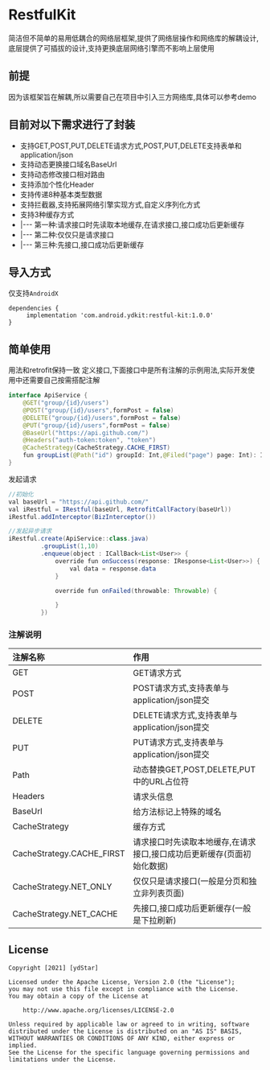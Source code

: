 # RestfulKit
简洁但不简单的易用低耦合的网络层框架,提供了网络层操作和网络库的解耦设计,底层提供了可插拔的设计,支持更换底层网络引擎而不影响上层使用

## 前提
因为该框架旨在解耦,所以需要自己在项目中引入三方网络库,具体可以参考demo

## 目前对以下需求进行了封装
* 支持GET,POST,PUT,DELETE请求方式,POST,PUT,DELETE支持表单和application/json
* 支持动态更换接口域名BaseUrl
* 支持动态修改接口相对路由
* 支持添加个性化Header
* 支持传递8种基本类型数据
* 支持拦截器,支持拓展网络引擎实现方式,自定义序列化方式
* 支持3种缓存方式
*   |--- 第一种:请求接口时先读取本地缓存,在请求接口,接口成功后更新缓存
*   |--- 第二种:仅仅只是请求接口
*   |--- 第三种:先接口,接口成功后更新缓存

## 导入方式

仅支持`AndroidX`
```
dependencies {
     implementation 'com.android.ydkit:restful-kit:1.0.0'
}
```

## 简单使用
用法和retrofit保持一致
定义接口,下面接口中是所有注解的示例用法,实际开发使用中还需要自己按需搭配注解
```java
interface ApiService {
    @GET("group/{id}/users")
    @POST("group/{id}/users",formPost = false)
    @DELETE("group/{id}/users",formPost = false)
    @PUT("group/{id}/users",formPost = false)
    @BaseUrl("https://api.github.com/")
    @Headers("auth-token:token", "token")
    @CacheStrategy(CacheStrategy.CACHE_FIRST)
    fun groupList(@Path("id") groupId: Int,@Filed("page") page: Int): ICall<List<User>>
}

```

发起请求

```java
//初始化
val baseUrl = "https://api.github.com/"
val iRestful = IRestful(baseUrl, RetrofitCallFactory(baseUrl))
iRestful.addInterceptor(BizInterceptor())

//发起异步请求
iRestful.create(ApiService::class.java)
         .groupList(1,10)
         .enqueue(object : ICallBack<List<User>> {
             override fun onSuccess(response: IResponse<List<User>>) {
                 val data = response.data
             }

             override fun onFailed(throwable: Throwable) {

             }
         })
```


### 注解说明
| 注解名称      |作用  |
| :-------- | :--------|
| GET       | GET请求方式  |
| POST      | POST请求方式,支持表单与application/json提交 |
| DELETE    | DELETE请求方式,支持表单与application/json提交 |
| PUT       | PUT请求方式,支持表单与application/json提交 |
| Path      | 动态替换GET,POST,DELETE,PUT中的URL占位符 |
| Headers   | 请求头信息 |
| BaseUrl   | 给方法标记上特殊的域名 |
| CacheStrategy   | 缓存方式 |
| CacheStrategy.CACHE_FIRST   | 请求接口时先读取本地缓存,在请求接口,接口成功后更新缓存(页面初始化数据) |
| CacheStrategy.NET_ONLY   | 仅仅只是请求接口(一般是分页和独立非列表页面) |
| CacheStrategy.NET_CACHE   | 先接口,接口成功后更新缓存(一般是下拉刷新) |



## License
```text
Copyright [2021] [ydStar]

Licensed under the Apache License, Version 2.0 (the "License");
you may not use this file except in compliance with the License.
You may obtain a copy of the License at

    http://www.apache.org/licenses/LICENSE-2.0

Unless required by applicable law or agreed to in writing, software
distributed under the License is distributed on an "AS IS" BASIS,
WITHOUT WARRANTIES OR CONDITIONS OF ANY KIND, either express or implied.
See the License for the specific language governing permissions and
limitations under the License.
```

